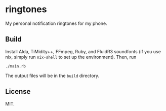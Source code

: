 # ringtones

My personal notification ringtones for my phone.

## Build

Install Alda, TiMidity++, FFmpeg, Ruby, and FluidR3 soundfonts
(if you use nix, simply run `nix-shell` to set up the environment).
Then, run

```shell
./main.rb
```

The output files will be in the `build` directory.

## License

MIT.
